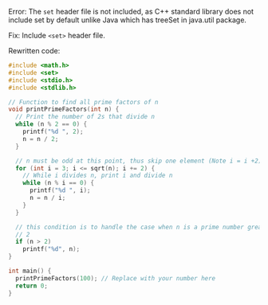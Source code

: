 Error: The `set` header file is not included, as C++ standard library does not include set by default unlike Java which has treeSet in java.util package.

Fix: Include `<set>` header file.

Rewritten code:

```c
#include <math.h>
#include <set>
#include <stdio.h>
#include <stdlib.h>

// Function to find all prime factors of n
void printPrimeFactors(int n) {
  // Print the number of 2s that divide n
  while (n % 2 == 0) {
    printf("%d ", 2);
    n = n / 2;
  }

  // n must be odd at this point, thus skip one element (Note i = i +2)
  for (int i = 3; i <= sqrt(n); i += 2) {
    // While i divides n, print i and divide n
    while (n % i == 0) {
      printf("%d ", i);
      n = n / i;
    }
  }

  // this condition is to handle the case when n is a prime number greater than
  // 2
  if (n > 2)
    printf("%d", n);
}

int main() {
  printPrimeFactors(100); // Replace with your number here
  return 0;
}
```
